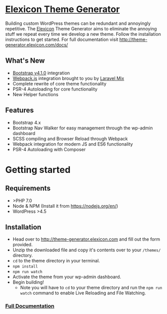 # [Elexicon Theme Generator](http://theme-generator.elexicon.com)

Building custom WordPress themes can be redundant and annoyingly repetitive. The [Elexicon](http://elexicon.com) Theme Generator aims to eliminate the annoying stuff we repeat every time we develop a new theme. Follow the installation instructions to get started. For full documentation visit http://theme-generator.elexicon.com/docs/

## What's New
* [Bootstrap v4.1.0](https://getbootstrap.com) integration
* [Webpack.js](https://webpack.js.org/) integration brought to you by [Laravel Mix](https://laravel-mix.com)
* Complete rewrite of core theme functionality
* PSR-4 Autoloading for core functionality
* New Helper functions

## Features
* Bootstrap 4.x
* Bootstrap Nav Walker for easy management through the wp-admin dashboard
* SCSS compiling and Browser Reload through Webpack
* Webpack integration for modern JS and ES6 functionality
* PSR-4 Autoloading with Composer

# Getting started
## Requirements
* \>PHP 7.0
* Node & NPM (Install it from https://nodejs.org/en/)
* WordPress \>4.5

## Installation
* Head over to http://theme-generator.elexicon.com and fill out the form provided.
* Unzip the downloaded file and copy it's contents over to your `/themes/` directory.
* `cd` to the theme directory in your terminal.
* `npm install`
* `npm run watch`
* Activate the theme from your wp-admin dashboard.
* Begin building!
  * Note you will have to `cd` to your theme directory and run the `npm run watch` command to enable Live Reloading and File Watching.

### [Full Documentation](http://theme-generator.elexicon.com/docs/)
